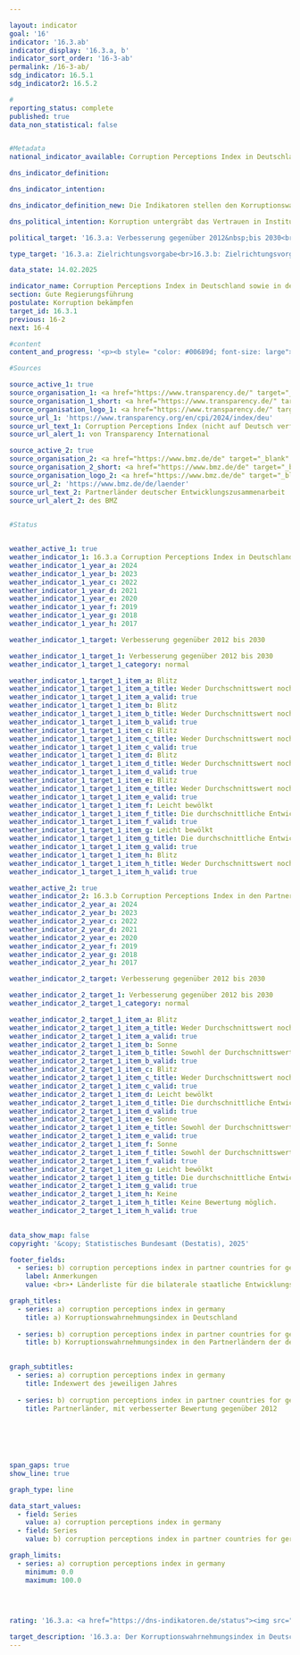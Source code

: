 ```yaml
---

layout: indicator        
goal: '16'        
indicator: '16.3.ab'        
indicator_display: '16.3.a, b'        
indicator_sort_order: '16-3-ab'        
permalink: /16-3-ab/        
sdg_indicator: 16.5.1
sdg_indicator2: 16.5.2        

#
reporting_status: complete        
published: true        
data_non_statistical: false        


#Metadata        
national_indicator_available: Corruption Perceptions Index in Deutschland sowie in den Partnerländern der deutschen Entwicklungszusammenarbeit        

dns_indicator_definition:         

dns_indicator_intention:         

dns_indicator_definition_new: Die Indikatoren stellen den Korruptionswahrnehmungsindex (Corruption Perceptions Index, CPI) von Transparency International für Deutschland (16.3.a) sowie die Anzahl der Partnerländer der deutschen Entwicklungszusammenarbeit, deren CPI sich im Vergleich zum Jahr 2012&nbsp;verbessert hat (16.3.b), dar. Der CPI misst, wie stark Korruption im öffentlichen Sektor in einem Land wahrgenommen wird.        

dns_political_intention: Korruption untergräbt das Vertrauen in Institutionen sowie politische Maßnahmen zur Steigerung der Nachhaltigkeit und behindert soziale Gerechtigkeit. Ein niedriger Korruptionsgrad fördert hingegen eine transparente Regierungsführung, effiziente Ressourcennutzung und stabile wirtschaftliche Rahmenbedingungen. Korruption soll daher sowohl in Deutschland, als auch in den Partnerländern der deutschen Entwicklungszusammenarbeit bekämpft werden.        

political_target: '16.3.a: Verbesserung gegenüber 2012&nbsp;bis 2030<br>16.3.b: Verbesserung gegenüber 2012&nbsp;bis 2030'        

type_target: '16.3.a: Zielrichtungsvorgabe<br>16.3.b: Zielrichtungsvorgabe'        

data_state: 14.02.2025        

indicator_name: Corruption Perceptions Index in Deutschland sowie in den Partnerländern der deutschen Entwicklungszusammenarbeit        
section: Gute Regierungsführung        
postulate: Korruption bekämpfen        
target_id: 16.3.1        
previous: 16-2        
next: 16-4        

#content         
content_and_progress: '<p><b style= "color: #00689d; font-size: large">16.3.a, b Corruption Perceptions Index in Deutschland sowie in den Partnerländern der deutschen Entwicklungszusammenarbeit</b><br><br>Der Korruptionswahrnehmungsindex (Corruption Perceptions Index, CPI) ist ein zusammengesetzter Indikator (Kompositindikator), der für jedes Land die Ergebnisse verschiedener Experten- und Unternehmensbefragungen zur subjektiv wahrgenommenen Korruption im öffentlichen Sektor zusammenfasst. Transparency International erstellt den CPI, sobald für ein Land mindestens drei unterschiedliche Befragungen zu Korruptionseinschätzung vorliegen. Die zugrundeliegenden Befragungen und deren Methodiken können dabei im Zeitverlauf variieren und basieren auf unterschiedlichen Korruptionsdefinitionen. Zudem können die Ergebnisse dadurch beeinflusst sein, dass den Befragten die Ergebnisse des CPI-Werts oder der zugrunde liegenden Teilstudien aus früheren Jahren bekannt sind und diese somit die Grundlage der Wahrnehmung bilden können. Diese Faktoren sowie die unterschiedliche Wahrnehmung schränken die Vergleichbarkeit der Ergebnisse sowohl über die Zeit (Längsschnitt) als auch zwischen den Ländern (Querschnitt) ein. Das Joint Research Centre (JRC) der Europäischen Kommission weist in einer Analyse darauf hin, dass bei der Interpretation der Ergebnisse die statistische Signifikanz von Veränderungen stets zu berücksichtigen ist. Selbst bei signifikanten Unterschieden sollte der Indikator jedoch mit Vorsicht interpretiert werden.<br><br>Deutschland hat sich seit 2012&nbsp;von 79&nbsp;auf 75&nbsp;Punkte im Jahr 2024&nbsp;verschlechtert. Im Vergleich zum Höchststand von 81&nbsp;Punkten in den Jahren 2015&nbsp;bis 2017&nbsp;entspricht dies einem Rückgang um sechs Punkte. Aktuell belegt Deutschland Rang 15&nbsp;von insgesamt 180&nbsp;bewerteten Ländern. Die Veränderung gegenüber 2012&nbsp;ist bei einem Signifikanzniveau von 10&nbsp;% als statistisch signifikant einzustufen. Auch das Statistische Bundesamt erhebt im Rahmen seiner Zufriedenheitsbefragung zu behördlichen Dienstleistungen Daten zur Wahrnehmung von Korruption. Im Jahr 2023&nbsp;gaben 11,6&nbsp;% der Bevölkerung an, bei Kontakten mit öffentlichen Stellen den Eindruck gehabt zu haben, dass Bedienstete bestechlich seien. Damit liegt der Wert deutlich über den Vorjahren: Im Vergleich zu 2021&nbsp;(3,9&nbsp;%) hat sich der Wert verdreifacht. Bei den befragten Unternehmen blieb der Wert hingegen über die Jahre weitgehend konstant: Im Jahr 2023&nbsp;äußerten 3,4&nbsp;% von ihnen den Eindruck, Beschäftigte des öffentlichen Dienstes seien bestechlich.<br><br>Die Polizeiliche Kriminalstatistik (PKS) erfasst alle der Polizei bekannt gewordenen strafrechtlichen Sachverhalte. Im Jahr 2024&nbsp;wurden insgesamt 976&nbsp;Fälle von Vorteilsannahme, Vorteilsgewährung sowie Bestechlichkeit und Bestechung im öffentlichen Sektor registriert. Damit lag der Wert zwar unter dem Vorjahreswert von 1&nbsp;094&nbsp;Fällen (2023), blieb jedoch weiterhin deutlich über dem Durchschnitt der Jahre 2020&nbsp;bis 2023, der bei 842&nbsp;Fällen liegt. Darüber hinaus erfasst die PKS auch Fälle im geschäftlichen Bereich. Im Jahr 2024&nbsp;wurden 197&nbsp;Fälle von <i>Bestechlichkeit und Bestechung im geschäftlichen Verkehr und im Gesundheitswesen</i> registriert&nbsp;–&nbsp;deutlich weniger als im Vorjahr mit 369&nbsp;Fällen (2023). Zudem erfasst die PKS sogenannte Begleitdelikte der Korruption, darunter Betrug, Untreue, Urkundenfälschung, wettbewerbsbeschränkende Absprachen bei Ausschreibungen, Strafvereitelung, Falschbeurkundung im Amt sowie die Verletzung des Dienstgeheimnisses.<br><br>Mit Blick auf die deutsche Entwicklungszusammenarbeit haben sich im Jahr 2024&nbsp;im Vergleich zu 2012&nbsp;insgesamt 32&nbsp;der 63&nbsp;vom CPI erfassten Partnerländer verbessert. Die Anzahl der sich positiv entwickelten Partnerländer stieg im Beobachtungszeitraum überwiegend an, mit leichten Rückgängen in den Jahren 2018, 2022&nbsp;sowie im aktuellen Berichtsjahr gegenüber 2023. Eine statistisch signifikante Verbesserung gegenüber 2012&nbsp;(Signifikanzniveau 10&nbsp;%) verzeichneten im Jahr 2024&nbsp;insgesamt 21&nbsp;Partnerländer der deutschen Entwicklungszusammenarbeit.</p>'                

#Sources        

source_active_1: true
source_organisation_1: <a href="https://www.transparency.de/" target="_blank" onclick="return confirm_alert('von Transparency International', 'De')">Transparency International e.V.</a>
source_organisation_1_short: <a href="https://www.transparency.de/" target="_blank" onclick="return confirm_alert('von Transparency International', 'De')">Transparency International e.V.</a>
source_organisation_logo_1: <a href="https://www.transparency.de/" target="_blank" onclick="return confirm_alert('von Transparency International', 'De')"><img src="https://dns-indikatoren.de/public/OrgImgDe/ta.png" alt="Transparency International e.V." title=" Klicken Sie hier um zur Homepage der Organisation Transparency International e.V. zu gelangen." style="height:60px; width:148px; border:transparent"/></a>
source_url_1: 'https://www.transparency.org/en/cpi/2024/index/deu'
source_url_text_1: Corruption Perceptions Index (nicht auf Deutsch verfügbar)
source_url_alert_1: von Transparency International

source_active_2: true
source_organisation_2: <a href="https://www.bmz.de/de" target="_blank" onclick="return confirm_alert('des BMZ', 'De')">Bundesministerium für wirtschaftliche Zusammenarbeit und Entwicklung</a>
source_organisation_2_short: <a href="https://www.bmz.de/de" target="_blank" onclick="return confirm_alert('des BMZ', 'De')">Bundesministerium für wirtschaftliche Zusammenarbeit und Entwicklung</a>
source_organisation_logo_2: <a href="https://www.bmz.de/de" target="_blank" onclick="return confirm_alert('des BMZ', 'De')"><img src="https://dns-indikatoren.de/public/OrgImgDe/bmz.png" alt="Bundesministerium für wirtschaftliche Zusammenarbeit und Entwicklung" title=" Klicken Sie hier um zur Homepage der Organisation Bundesministerium für wirtschaftliche Zusammenarbeit und Entwicklung zu gelangen." style="height:60px; width:148px; border:transparent"/></a>
source_url_2: 'https://www.bmz.de/de/laender'
source_url_text_2: Partnerländer deutscher Entwicklungszusammenarbeit
source_url_alert_2: des BMZ
        

#Status        


weather_active_1: true
weather_indicator_1: 16.3.a Corruption Perceptions Index in Deutschland
weather_indicator_1_year_a: 2024
weather_indicator_1_year_b: 2023
weather_indicator_1_year_c: 2022
weather_indicator_1_year_d: 2021
weather_indicator_1_year_e: 2020
weather_indicator_1_year_f: 2019
weather_indicator_1_year_g: 2018
weather_indicator_1_year_h: 2017

weather_indicator_1_target: Verbesserung gegenüber 2012 bis 2030

weather_indicator_1_target_1: Verbesserung gegenüber 2012 bis 2030
weather_indicator_1_target_1_category: normal

weather_indicator_1_target_1_item_a: Blitz
weather_indicator_1_target_1_item_a_title: Weder Durchschnittswert noch die vorherige Veränderung deuten in 2024 in die richtige Richtung.
weather_indicator_1_target_1_item_a_valid: true
weather_indicator_1_target_1_item_b: Blitz
weather_indicator_1_target_1_item_b_title: Weder Durchschnittswert noch die vorherige Veränderung deuten in 2023 in die richtige Richtung.
weather_indicator_1_target_1_item_b_valid: true
weather_indicator_1_target_1_item_c: Blitz
weather_indicator_1_target_1_item_c_title: Weder Durchschnittswert noch die vorherige Veränderung deuten in 2022 in die richtige Richtung.
weather_indicator_1_target_1_item_c_valid: true
weather_indicator_1_target_1_item_d: Blitz
weather_indicator_1_target_1_item_d_title: Weder Durchschnittswert noch die vorherige Veränderung deuten in 2021 in die richtige Richtung.
weather_indicator_1_target_1_item_d_valid: true
weather_indicator_1_target_1_item_e: Blitz
weather_indicator_1_target_1_item_e_title: Weder Durchschnittswert noch die vorherige Veränderung deuten in 2020 in die richtige Richtung.
weather_indicator_1_target_1_item_e_valid: true
weather_indicator_1_target_1_item_f: Leicht bewölkt
weather_indicator_1_target_1_item_f_title: Die durchschnittliche Entwicklung zielte in 2019 in die richtige Richtung, im vorangegangenen Jahr ergab sich jedoch eine Entwicklung in die falsche Richtung oder gar keine Veränderung.
weather_indicator_1_target_1_item_f_valid: true
weather_indicator_1_target_1_item_g: Leicht bewölkt
weather_indicator_1_target_1_item_g_title: Die durchschnittliche Entwicklung zielte in 2018 in die richtige Richtung, im vorangegangenen Jahr ergab sich jedoch eine Entwicklung in die falsche Richtung oder gar keine Veränderung.
weather_indicator_1_target_1_item_g_valid: true
weather_indicator_1_target_1_item_h: Blitz
weather_indicator_1_target_1_item_h_title: Weder Durchschnittswert noch die vorherige Veränderung deuten in 2017 in die richtige Richtung.
weather_indicator_1_target_1_item_h_valid: true

weather_active_2: true
weather_indicator_2: 16.3.b Corruption Perceptions Index in den Partnerländern der deutschen Entwicklungszusammenarbeit
weather_indicator_2_year_a: 2024
weather_indicator_2_year_b: 2023
weather_indicator_2_year_c: 2022
weather_indicator_2_year_d: 2021
weather_indicator_2_year_e: 2020
weather_indicator_2_year_f: 2019
weather_indicator_2_year_g: 2018
weather_indicator_2_year_h: 2017

weather_indicator_2_target: Verbesserung gegenüber 2012 bis 2030

weather_indicator_2_target_1: Verbesserung gegenüber 2012 bis 2030
weather_indicator_2_target_1_category: normal

weather_indicator_2_target_1_item_a: Blitz
weather_indicator_2_target_1_item_a_title: Weder Durchschnittswert noch die vorherige Veränderung deuten in 2024 in die richtige Richtung.
weather_indicator_2_target_1_item_a_valid: true
weather_indicator_2_target_1_item_b: Sonne
weather_indicator_2_target_1_item_b_title: Sowohl der Durchschnittswert als auch die vorangegangene jährliche Veränderung deuteten in 2023 in die richtige Richtung.
weather_indicator_2_target_1_item_b_valid: true
weather_indicator_2_target_1_item_c: Blitz
weather_indicator_2_target_1_item_c_title: Weder Durchschnittswert noch die vorherige Veränderung deuten in 2022 in die richtige Richtung.
weather_indicator_2_target_1_item_c_valid: true
weather_indicator_2_target_1_item_d: Leicht bewölkt
weather_indicator_2_target_1_item_d_title: Die durchschnittliche Entwicklung zielte in 2021 in die richtige Richtung, im vorangegangenen Jahr ergab sich jedoch eine Entwicklung in die falsche Richtung oder gar keine Veränderung.
weather_indicator_2_target_1_item_d_valid: true
weather_indicator_2_target_1_item_e: Sonne
weather_indicator_2_target_1_item_e_title: Sowohl der Durchschnittswert als auch die vorangegangene jährliche Veränderung deuteten in 2020 in die richtige Richtung.
weather_indicator_2_target_1_item_e_valid: true
weather_indicator_2_target_1_item_f: Sonne
weather_indicator_2_target_1_item_f_title: Sowohl der Durchschnittswert als auch die vorangegangene jährliche Veränderung deuteten in 2019 in die richtige Richtung.
weather_indicator_2_target_1_item_f_valid: true
weather_indicator_2_target_1_item_g: Leicht bewölkt
weather_indicator_2_target_1_item_g_title: Die durchschnittliche Entwicklung zielte in 2018 in die richtige Richtung, im vorangegangenen Jahr ergab sich jedoch eine Entwicklung in die falsche Richtung oder gar keine Veränderung.
weather_indicator_2_target_1_item_g_valid: true
weather_indicator_2_target_1_item_h: Keine
weather_indicator_2_target_1_item_h_title: Keine Bewertung möglich.
weather_indicator_2_target_1_item_h_valid: true        
        

data_show_map: false        
copyright: '&copy; Statistisches Bundesamt (Destatis), 2025'        

footer_fields:
  - series: b) corruption perceptions index in partner countries for german development cooperation
    label: Anmerkungen
    value: <br>• Länderliste für die bilaterale staatliche Entwicklungszusammenarbeit des Bundesministeriums für wirtschaftliche Zusammenarbeit und Entwicklung wurde 2023 aktualisiert. Daten der Zeitreihe sind entsprechend korrigiert.<br>• 2023 und 2024 ohne Afghanistan, da die Zusammenarbeit ausgesetzt wurde.        

graph_titles: 
  - series: a) corruption perceptions index in germany
    title: a) Korruptionswahrnehmungsindex in Deutschland
    
  - series: b) corruption perceptions index in partner countries for german development cooperation
    title: b) Korruptionswahrnehmungsindex in den Partnerländern der deutschen Entwicklungszusammenarbeit
            

graph_subtitles: 
  - series: a) corruption perceptions index in germany
    title: Indexwert des jeweiligen Jahres
    
  - series: b) corruption perceptions index in partner countries for german development cooperation
    title: Partnerländer, mit verbesserter Bewertung gegenüber 2012
            

        

        

span_gaps: true        
show_line: true        

graph_type: line                

data_start_values: 
  - field: Series
    value: a) corruption perceptions index in germany
  - field: Series
    value: b) corruption perceptions index in partner countries for german development cooperation        

graph_limits: 
  - series: a) corruption perceptions index in germany
    minimum: 0.0
    maximum: 100.0        

        

                                        
rating: '16.3.a: <a href="https://dns-indikatoren.de/status"><img src="https://sdg-indikatoren.de/public/Wettersymbole/Blitz.png" title="Weder Durchschnittswert noch die vorherige Veränderung deuten in 2024 in die richtige Richtung." alt="Wettersymbol Blitz"/></a><br>16.3.b: <a href="https://dns-indikatoren.de/status"><img src="https://sdg-indikatoren.de/public/Wettersymbole/Blitz.png" title="Weder Durchschnittswert noch die vorherige Veränderung deuten in 2024 in die richtige Richtung." alt="Wettersymbol Blitz"/></a>'        

target_description: '16.3.a: Der Korruptionswahrnehmungsindex in Deutschland soll gesteigert werden.<br>• Ausgehend von der Zielformulierung wird der Indikator 16.3.a für das Jahr 2024&nbsp;mit <b>Gewitter</b> bewertet. Der Indikatorwert ist im Jahr 2023&nbsp;gesunken und entwickelte sich im Durchschnitt der letzten sechs Jahre nicht in die gewünschte Richtung.<br><br>16.3.b: Die Anzahl der Partnerländer der deutschen Entwicklungszusammenarbeit mit einem gegenüber 2012&nbsp;verbesserten Korruptionswahrnehmungsindex soll gesteigert werden.<br>• Ausgehend von der Zielformulierung wird der Indikator 16.3.b für das Jahr 2024&nbsp;mit <b>Gewitter</b> bewertet. Der Indikatorwert ist im Jahr 2024&nbsp;gesunken und entwickelte sich im Durchschnitt der letzten sechs Jahre nicht in die gewünschte Richtung.'        
---
```


